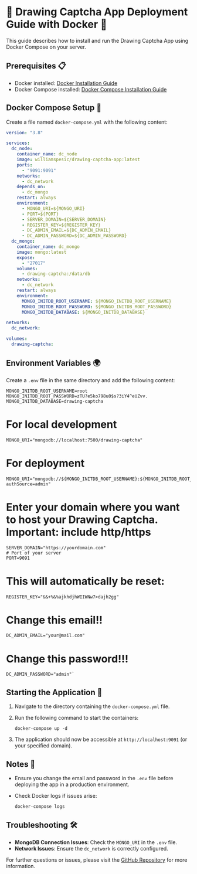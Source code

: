 
# 🎨 Drawing Captcha App Deployment Guide with Docker 🐳

This guide describes how to install and run the Drawing Captcha App using Docker Compose on your server.

## Prerequisites 📋

- Docker installed: [Docker Installation Guide](https://docs.docker.com/get-docker/)
- Docker Compose installed: [Docker Compose Installation Guide](https://docs.docker.com/compose/install/)

## Docker Compose Setup 🐳

Create a file named `docker-compose.yml` with the following content:

```yaml
version: "3.8"

services:
  dc_node:
    container_name: dc_node
    image: williamspesic/drawing-captcha-app:latest
    ports:
      - "9091:9091"
    networks:
      - dc_network
    depends_on:
      - dc_mongo
    restart: always
    environment:
      - MONGO_URI=${MONGO_URI}
      - PORT=${PORT}
      - SERVER_DOMAIN=${SERVER_DOMAIN}
      - REGISTER_KEY=${REGISTER_KEY}
      - DC_ADMIN_EMAIL=${DC_ADMIN_EMAIL}
      - DC_ADMIN_PASSWORD=${DC_ADMIN_PASSWORD}
  dc_mongo:
    container_name: dc_mongo
    image: mongo:latest
    expose:
      - "27017"
    volumes:
      - drawing-captcha:/data/db
    networks:
      - dc_network
    restart: always
    environment:
      MONGO_INITDB_ROOT_USERNAME: ${MONGO_INITDB_ROOT_USERNAME}
      MONGO_INITDB_ROOT_PASSWORD: ${MONGO_INITDB_ROOT_PASSWORD}
      MONGO_INITDB_DATABASE: ${MONGO_INITDB_DATABASE}

networks:
  dc_network:

volumes:
  drawing-captcha:

```

## Environment Variables 🌍

Create a  `.env`  file in the same directory and add the following content:
```env
MONGO_INITDB_ROOT_USERNAME=root
MONGO_INITDB_ROOT_PASSWORD=zTU?e5ko798u0$s?3iY4^eUZvv.
MONGO_INITDB_DATABASE=drawing-captcha
```

# For local development
```emv
MONGO_URI="mongodb://localhost:7500/drawing-captcha"
```
# For deployment
```env
MONGO_URI="mongodb://${MONGO_INITDB_ROOT_USERNAME}:${MONGO_INITDB_ROOT_PASSWORD}@dc_mongo:27017/${MONGO_INITDB_DATABASE}?authSource=admin"
```
# Enter your domain where you want to host your Drawing Captcha. Important: include http/https
```env
SERVER_DOMAIN="https://yourdomain.com"
# Port of your server
PORT=9091
```
# This will automatically be reset:
```env
REGISTER_KEY="&&+%&%ajkhdjhWIIWNw7>dajh2gg"
```
# Change this email!!
```env
DC_ADMIN_EMAIL="your@mail.com"
```
# Change this password!!!
```env
DC_ADMIN_PASSWORD="admin"` 
```
## Starting the Application 🚀

1.  Navigate to the directory containing the  `docker-compose.yml`  file.
    
2.  Run the following command to start the containers:
    
    `docker-compose up -d` 
    
3.  The application should now be accessible at  `http://localhost:9091`  (or your specified domain).
    

## Notes 📝

-   Ensure you change the email and password in the  `.env`  file before deploying the app in a production environment.
    
-   Check Docker logs if issues arise:
    
    `docker-compose logs` 
    

## Troubleshooting 🛠️

-   **MongoDB Connection Issues**: Check the  `MONGO_URI`  in the  `.env`  file.
-   **Network Issues**: Ensure the  `dc_network`  is correctly configured.

For further questions or issues, please visit the  [GitHub Repository](https://github.com/Drawing-Captcha/Drawing-Captcha-APP)  for more information.